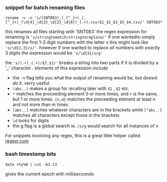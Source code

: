 ### snippet for batch renaming files


    rename -v -n 's/(SNT083)_(.[^_]+)_(.[^_]+)_(\d{4}_\d{2}_\d{2}_\d{4})_(.+).csv/$1_$2_$3_$5_$4.csv/' SNT083*
this renames all files starting with 'SNT083' the regex expression for renaming is `'s/stringtomatch/stringtoreplace/'` if one wantedto simply replace the first 1-3 digit numbers with the letter x this might look like `'s/\d{1,3}/x/'`. however if one wanted to replace *all* numbers with *exactly* 3 digits the expression would be `'s/\d{3}/x/g'`

the `'s/(.+)_(.+)/$2_$1/'` breaks a string into two parts if it is divided by a '\_' character .
elements of this expression include

- the `-n` flag tells you what the output of renaming would be, but doesnt *do* it. verry useful.
- `(abc..)` makes a group for recalling later with `$1` , `$2` etc.
- `*` matches the proceeding element 0 or more times, and `+` is the same, but 1 or more times. `{n,m}` matches the preceeding element at least *n* and not more than *m* times
- `[abc..]` matches whatever characters are in the brackets while `[^abc..]` matches all characters except those in the brackets
- `\d` looks for digits
- the g flag is a global search ie. `/x/g` would search for all instances of x


For snippets involving any regex, this is a great little helper called [regexr.com](http://regexr.com/)


### bash timestamp bits
    date +%s%N | cut -b1-13
gives the current epoch with millisecconds
